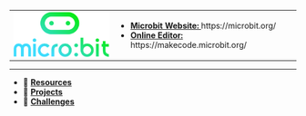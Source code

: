 <table>
<tr>
  <td>
  <a href="https://microbit.org/">
  <img src="https://raw.githubusercontent.com/gdincu/MicroBit/master/Resources/microbit-logo-stacked.png" alt="drawing" width="200"/>
  </a> 
  </td>
    
  <td>
    <ul>
      <li>
      <a href="https://microbit.org/">
      <b>Microbit Website: </b></a>https://microbit.org/        
      </li>
      <li>
      <a href="https://makecode.microbit.org/">
      <b>Online Editor: </b></a>https://makecode.microbit.org/        
      </li>
    </ul>
  </td> 
</tr>
</table>

<hr>

* :open_file_folder: [ **Resources** ](https://github.com/gdincu/MicroBit/tree/master/Resources)
* :open_file_folder: [ **Projects** ](https://github.com/gdincu/MicroBit/tree/master/Projects)
* :open_file_folder: [ **Challenges** ](https://github.com/gdincu/MicroBit/tree/master/Challenges)
